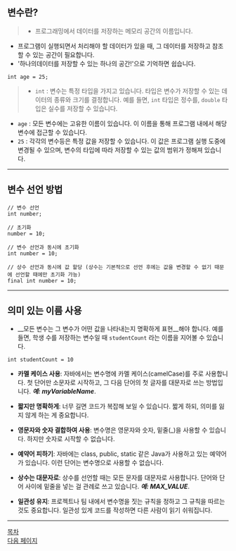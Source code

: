 ## 변수란?
>- 프로그래밍에서 데이터를 저장하는 메모리 공간의 이름입니다.
- 프로그램이 실행되면서 처리해야 할 데이터가 있을 때, 그 데이터를 저장하고 참조할 수 있는 공간이 필요합니다.
- '하나의데이터를 저장할 수 있는 하나의 공간!'으로 기억하면 쉽습니다.

```
int age = 25;
```
>- `int` : 변수는 특정 타입을 가지고 있습니다. 타입은 변수가 저장할 수 있는 데이터의 종류와 크기를 결정합니다. 예를 들면, `int` 타입은 정수를, `double` 타입은 실수를 저장할 수 있습니다.
- `age` : 모든 변수에는 고유한 이름이 있습니다. 이 이름을 통해 프로그램 내에서 해당 변수에 접근할 수 있습니다.
- `25` : 각각의 변수등은 특정 값을 저장할 수 있습니다. 이 값은 프로그램 실행 도중에 변경될 수 있으며, 변수의 타입에 따라 저장할 수 있는 값의 범위가 정해져 있습니다.


---

## 변수 선언 방법

```
// 변수 선언
int number;

// 초기화
number = 10;
```

```
// 변수 선언과 동시에 초기화
int number = 10;
```

```
// 상수 선언과 동시에 값 할당 (상수는 기본적으로 선언 후에는 값을 변경할 수 없기 때문에 선언할 때에만 초기화 가능)
final int number = 10;
```


---

## 의미 있는 이름 사용
- __모든 변수는 그 변수가 어떤 값을 나타내는지 명확하게 표현__해야 합니다. 예를 들면, 학생 수를 저장하는 변수일 때 `studentCount` 라는 이름을 지어볼 수 있습니다.

```
int studentCount = 10
```

- __카멜 케이스 사용__: 자바에서는 변수명에 카멜 케이스(camelCase)를 주로 사용합니다. 첫 단어만 소문자로 시작하고, 그 다음 단어의 첫 글자를 대문자로 쓰는 방법입니다. ___예: myVariableName___.

- __짧지만 명확하게__: 너무 길면 코드가 복잡해 보일 수 있습니다. 짧게 하되, 의미를 잃지 않게 하는 게 중요합니다.

- __영문자와 숫자 결합하여 사용__: 변수명은 영문자와 숫자, 밑줄(_)을 사용할 수 있습니다. 하지만 숫자로 시작할 수 없습니다.

- __예약어 피하기__: 자바에는 class, public, static 같은 Java가 사용하고 있는 예약어가 있습니다. 이런 단어는 변수명으로 사용할 수 없습니다.

- __상수는 대문자로__: 상수를 선언할 때는 모든 문자를 대문자로 사용합니다. 단어와 단어 사이에 밑줄을 넣는 걸 관례로 쓰고 있습니다. ___예: MAX_VALUE___.

- __일관성 유지__: 프로젝트나 팀 내에서 변수명을 짓는 규칙을 정하고 그 규칙을 따르는 것도 중요합니다. 일관성 있게 코드를 작성하면 다른 사람이 읽기 쉬워집니다.

---
<!--목차 & 다음으로 페이지 이동-->
[목차](https://github.com/Devcurve/Java/blob/main/README.md)<br>
[다음 페이지](https://github.com/Devcurve/Java/operator.md)
